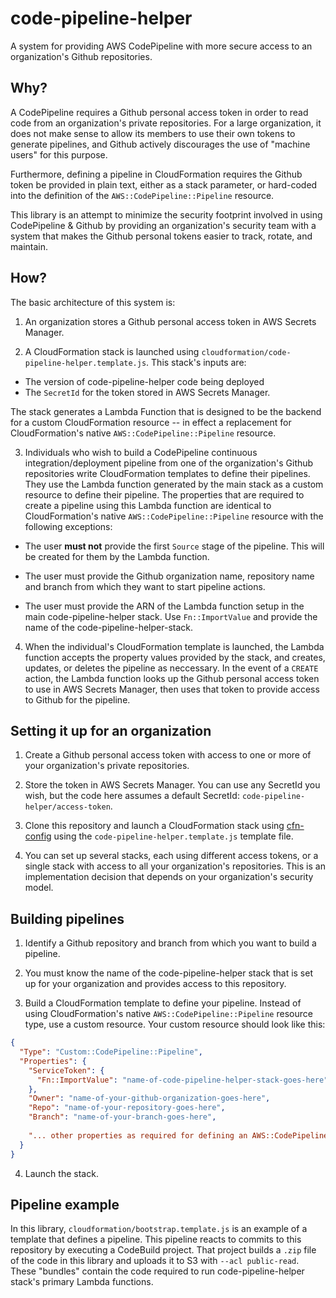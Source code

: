 # code-pipeline-helper

A system for providing AWS CodePipeline with more secure access to an organization's Github repositories.

## Why?

A CodePipeline requires a Github personal access token in order to read code from an organization's private repositories. For a large organization, it does not make sense to allow its members to use their own tokens to generate pipelines, and Github actively discourages the use of "machine users" for this purpose.

Furthermore, defining a pipeline in CloudFormation requires the Github token be provided in plain text, either as a stack parameter, or hard-coded into the definition of the `AWS::CodePipeline::Pipeline` resource.

This library is an attempt to minimize the security footprint involved in using CodePipeline & Github by providing an organization's security team with a system that makes the Github personal tokens easier to track, rotate, and maintain.

## How?

The basic architecture of this system is:

1. An organization stores a Github personal access token in AWS Secrets Manager.

2. A CloudFormation stack is launched using `cloudformation/code-pipeline-helper.template.js`. This stack's inputs are:

  - The version of code-pipeline-helper code being deployed
  - The `SecretId` for the token stored in AWS Secrets Manager.

  The stack generates a Lambda Function that is designed to be the backend for a custom CloudFormation resource -- in effect a replacement for CloudFormation's native `AWS::CodePipeline::Pipeline` resource.

3. Individuals who wish to build a CodePipeline continuous integration/deployment pipeline from one of the organization's Github repositories write CloudFormation templates to define their pipelines. They use the Lambda function generated by the main stack as a custom resource to define their pipeline. The properties that are required to create a pipeline using this Lambda function are identical to CloudFormation's native `AWS::CodePipeline::Pipeline` resource with the following exceptions:

  - The user **must not** provide the first `Source` stage of the pipeline. This will be created for them by the Lambda function.

  - The user must provide the Github organization name, repository name and branch from which they want to start pipeline actions.

  - The user must provide the ARN of the Lambda function setup in the main code-pipeline-helper stack. Use `Fn::ImportValue` and provide the name of the code-pipeline-helper-stack.

4. When the individual's CloudFormation template is launched, the Lambda function accepts the property values provided by the stack, and creates, updates, or deletes the pipeline as neccessary. In the event of a `CREATE` action, the Lambda function looks up the Github personal access token to use in AWS Secrets Manager, then uses that token to provide access to Github for the pipeline.

## Setting it up for an organization

1. Create a Github personal access token with access to one or more of your organization's private repositories. 

2. Store the token in AWS Secrets Manager. You can use any SecretId you wish, but the code here assumes a default SecretId: `code-pipeline-helper/access-token`.

3. Clone this repository and launch a CloudFormation stack using [cfn-config](https://github.com/mapbox/cfn-config) using the `code-pipeline-helper.template.js` template file.

4. You can set up several stacks, each using different access tokens, or a single stack with access to all your organization's repositories. This is an implementation decision that depends on your organization's security model.

## Building pipelines

1. Identify a Github repository and branch from which you want to build a pipeline.

2. You must know the name of the code-pipeline-helper stack that is set up for your organization and provides access to this repository.

3. Build a CloudFormation template to define your pipeline. Instead of using CloudFormation's native `AWS::CodePipeline::Pipeline` resource type, use a custom resource. Your custom resource should look like this:

```json
{
  "Type": "Custom::CodePipeline::Pipeline",
  "Properties": {
    "ServiceToken": {
      "Fn::ImportValue": "name-of-code-pipeline-helper-stack-goes-here"
    },
    "Owner": "name-of-your-github-organization-goes-here",
    "Repo": "name-of-your-repository-goes-here",
    "Branch": "name-of-your-branch-goes-here",
    
    "... other properties as required for defining an AWS::CodePipeline::Pipeline"
  }
}
```

4. Launch the stack.

## Pipeline example

In this library, `cloudformation/bootstrap.template.js` is an example of a template that defines a pipeline. This pipeline reacts to commits to this repository by executing a CodeBuild project. That project builds a `.zip` file of the code in this library and uploads it to S3 with `--acl public-read`. These "bundles" contain the code required to run code-pipeline-helper stack's primary Lambda functions.
